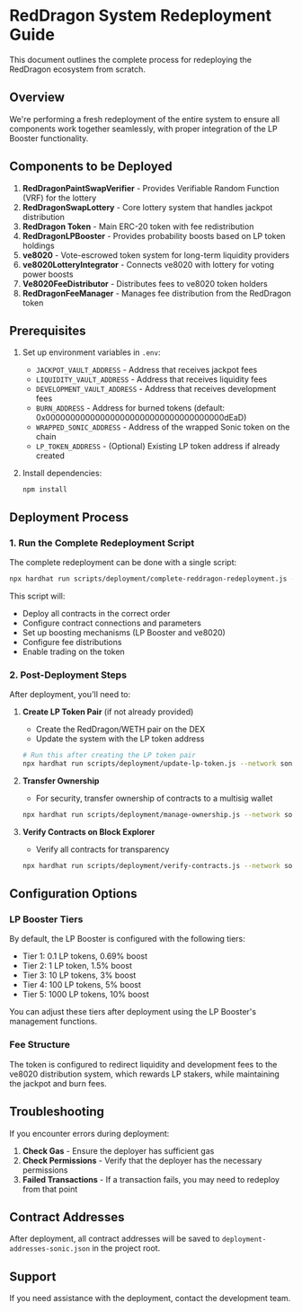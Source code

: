 # RedDragon System Redeployment Guide

This document outlines the complete process for redeploying the RedDragon ecosystem from scratch.

## Overview

We're performing a fresh redeployment of the entire system to ensure all components work together seamlessly, with proper integration of the LP Booster functionality.

## Components to be Deployed

1. **RedDragonPaintSwapVerifier** - Provides Verifiable Random Function (VRF) for the lottery
2. **RedDragonSwapLottery** - Core lottery system that handles jackpot distribution
3. **RedDragon Token** - Main ERC-20 token with fee redistribution
4. **RedDragonLPBooster** - Provides probability boosts based on LP token holdings
5. **ve8020** - Vote-escrowed token system for long-term liquidity providers
6. **ve8020LotteryIntegrator** - Connects ve8020 with lottery for voting power boosts
7. **Ve8020FeeDistributor** - Distributes fees to ve8020 token holders
8. **RedDragonFeeManager** - Manages fee distribution from the RedDragon token

## Prerequisites

1. Set up environment variables in `.env`:
   - `JACKPOT_VAULT_ADDRESS` - Address that receives jackpot fees
   - `LIQUIDITY_VAULT_ADDRESS` - Address that receives liquidity fees
   - `DEVELOPMENT_VAULT_ADDRESS` - Address that receives development fees
   - `BURN_ADDRESS` - Address for burned tokens (default: 0x000000000000000000000000000000000000dEaD)
   - `WRAPPED_SONIC_ADDRESS` - Address of the wrapped Sonic token on the chain
   - `LP_TOKEN_ADDRESS` - (Optional) Existing LP token address if already created

2. Install dependencies:
   ```
   npm install
   ```

## Deployment Process

### 1. Run the Complete Redeployment Script

The complete redeployment can be done with a single script:

```bash
npx hardhat run scripts/deployment/complete-reddragon-redeployment.js --network sonic
```

This script will:
- Deploy all contracts in the correct order
- Configure contract connections and parameters
- Set up boosting mechanisms (LP Booster and ve8020)
- Configure fee distributions
- Enable trading on the token

### 2. Post-Deployment Steps

After deployment, you'll need to:

1. **Create LP Token Pair** (if not already provided)
   - Create the RedDragon/WETH pair on the DEX
   - Update the system with the LP token address
   ```bash
   # Run this after creating the LP token pair
   npx hardhat run scripts/deployment/update-lp-token.js --network sonic
   ```

2. **Transfer Ownership**
   - For security, transfer ownership of contracts to a multisig wallet
   ```bash
   npx hardhat run scripts/deployment/manage-ownership.js --network sonic
   ```

3. **Verify Contracts on Block Explorer**
   - Verify all contracts for transparency
   ```bash
   npx hardhat run scripts/deployment/verify-contracts.js --network sonic
   ```

## Configuration Options

### LP Booster Tiers

By default, the LP Booster is configured with the following tiers:
- Tier 1: 0.1 LP tokens, 0.69% boost
- Tier 2: 1 LP token, 1.5% boost
- Tier 3: 10 LP tokens, 3% boost
- Tier 4: 100 LP tokens, 5% boost
- Tier 5: 1000 LP tokens, 10% boost

You can adjust these tiers after deployment using the LP Booster's management functions.

### Fee Structure

The token is configured to redirect liquidity and development fees to the ve8020 distribution system, which rewards LP stakers, while maintaining the jackpot and burn fees.

## Troubleshooting

If you encounter errors during deployment:

1. **Check Gas** - Ensure the deployer has sufficient gas
2. **Check Permissions** - Verify that the deployer has the necessary permissions
3. **Failed Transactions** - If a transaction fails, you may need to redeploy from that point

## Contract Addresses

After deployment, all contract addresses will be saved to `deployment-addresses-sonic.json` in the project root.

## Support

If you need assistance with the deployment, contact the development team. 